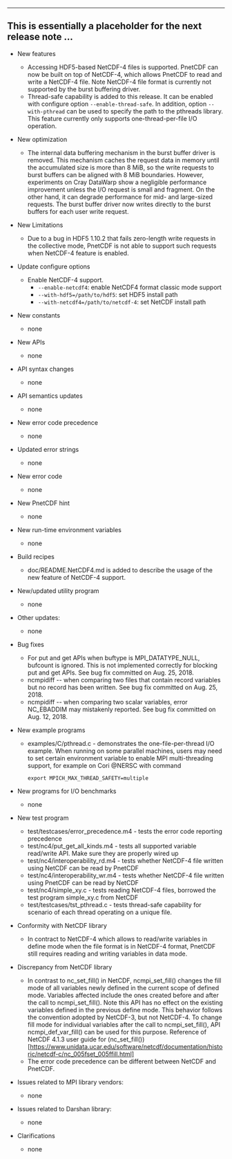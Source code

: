 ------------------------------------------------------------------------------
This is essentially a placeholder for the next release note ...
------------------------------------------------------------------------------

* New features
  + Accessing HDF5-based NetCDF-4 files is supported. PnetCDF can now be built
    on top of NetCDF-4, which allows PnetCDF to read and write a NetCDF-4 file.
    Note NetCDF-4 file format is currently not supported by the burst buffering
    driver.
  + Thread-safe capability is added to this release. It can be enabled with
    configure option `--enable-thread-safe`. In addition, option
    `--with-pthread` can be used to specify the path to the pthreads library.
    This feature currently only supports one-thread-per-file I/O operation.

* New optimization
  + The internal data buffering mechanism in the burst buffer driver is
    removed. This mechanism caches the request data in memory until the
    accumulated size is more than 8 MiB, so the write requests to burst buffers
    can be aligned with 8 MiB boundaries. However, experiments on Cray DataWarp
    show a negligible performance improvement unless the I/O request is small
    and fragment. On the other hand, it can degrade performance for mid- and
    large-sized requests. The burst buffer driver now writes directly to the
    burst buffers for each user write request.

* New Limitations
  + Due to a bug in HDF5 1.10.2 that fails zero-length write requests in the
    collective mode, PnetCDF is not able to support such requests when NetCDF-4
    feature is enabled.

* Update configure options
  + Enable NetCDF-4 support.
    - `--enable-netcdf4`: enable NetCDF4 format classic mode support
    - `--with-hdf5=/path/to/hdf5`: set HDF5 install path
    - `--with-netcdf4=/path/to/netcdf-4`: set NetCDF install path

* New constants
  + none

* New APIs
  + none

* API syntax changes
  + none

* API semantics updates
  + none

* New error code precedence
  + none

* Updated error strings
  + none

* New error code
  + none

* New PnetCDF hint
  + none

* New run-time environment variables
  + none

* Build recipes
  + doc/README.NetCDF4.md is added to describe the usage of the new feature of
    NetCDF-4 support.

* New/updated utility program
  + none

* Other updates:
  + none

* Bug fixes
  + For put and get APIs when buftype is MPI_DATATYPE_NULL, bufcount is
    ignored. This is not implemented correctly for blocking put and get APIs.
    See bug fix committed on Aug. 25, 2018.
  + ncmpidiff -- when comparing two files that contain record variables but
    no record has been written. See bug fix committed on Aug. 25, 2018.
  + ncmpidiff -- when comparing two scalar variables, error NC_EBADDIM may
    mistakenly reported. See bug fix committed on Aug. 12, 2018.

* New example programs
  + examples/C/pthread.c - demonstrates the one-file-per-thread I/O example.
    When running on some parallel machines, users may need to set certain
    environment variable to enable MPI multi-threading support, for example on
    Cori @NERSC with command
    ```
    export MPICH_MAX_THREAD_SAFETY=multiple
    ```

* New programs for I/O benchmarks
  + none

* New test program
  + test/testcases/error_precedence.m4 - tests the error code reporting
    precedence
  + test/nc4/put_get_all_kinds.m4 - tests all supported variable read/write
    API. Make sure they are properly wired up
  + test/nc4/interoperability_rd.m4 - tests whether NetCDF-4 file written using
    NetCDF can be read by PnetCDF
  + test/nc4/interoperability_wr.m4 - tests whether NetCDF-4 file written using
    PnetCDF can be read by NetCDF
  + test/nc4/simple_xy.c - tests reading NetCDF-4 files, borrowed the test
    program simple_xy.c from NetCDF
  + test/testcases/tst_pthread.c - tests thread-safe capability for scenario of
    each thread operating on a unique file.

* Conformity with NetCDF library
  + In contract to NetCDF-4 which allows to read/write variables in define mode
    when the file format is in NetCDF-4 format, PnetCDF still requires reading
    and writing variables in data mode.

* Discrepancy from NetCDF library
  + In contrast to nc_set_fill() in NetCDF, ncmpi_set_fill() changes the fill
    mode of all variables newly defined in the current scope of defined mode.
    Variables affected include the ones created before and after the call to
    ncmpi_set_fill(). Note this API has no effect on the existing variables
    defined in the previous define mode. This behavior follows the convention
    adopted by NetCDF-3, but not NetCDF-4. To change fill mode for individual
    variables after the call to ncmpi_set_fill(), API ncmpi_def_var_fill() can
    be used for this purpose. Reference of NetCDF 4.1.3 user guide for
    (nc_set_fill())[https://www.unidata.ucar.edu/software/netcdf/documentation/historic/netcdf-c/nc_005fset_005ffill.html]
  + The error code precedence can be different between NetCDF and PnetCDF.

* Issues related to MPI library vendors:
  + none

* Issues related to Darshan library:
  + none

* Clarifications
  + none

